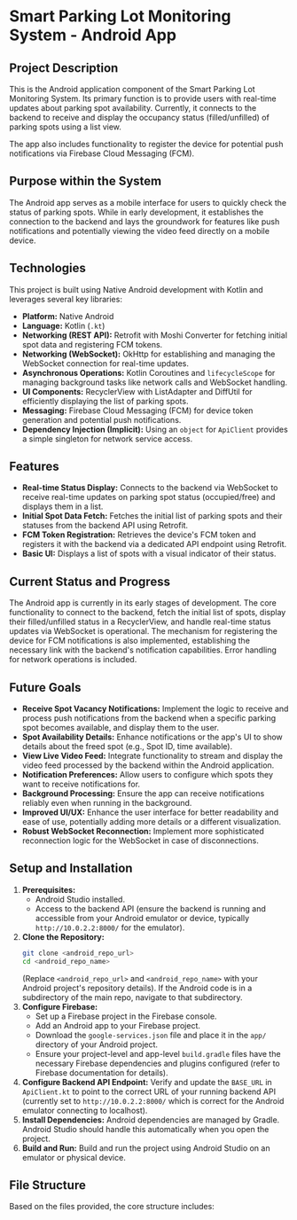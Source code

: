 # Smart Parking Lot Monitoring System - Android App

## Project Description

This is the Android application component of the Smart Parking Lot Monitoring System. Its primary function is to provide users with real-time updates about parking spot availability. Currently, it connects to the backend to receive and display the occupancy status (filled/unfilled) of parking spots using a list view.

The app also includes functionality to register the device for potential push notifications via Firebase Cloud Messaging (FCM).

## Purpose within the System

The Android app serves as a mobile interface for users to quickly check the status of parking spots. While in early development, it establishes the connection to the backend and lays the groundwork for features like push notifications and potentially viewing the video feed directly on a mobile device.

## Technologies

This project is built using Native Android development with Kotlin and leverages several key libraries:

* **Platform:** Native Android
* **Language:** Kotlin (`.kt`)
* **Networking (REST API):** Retrofit with Moshi Converter for fetching initial spot data and registering FCM tokens.
* **Networking (WebSocket):** OkHttp for establishing and managing the WebSocket connection for real-time updates.
* **Asynchronous Operations:** Kotlin Coroutines and `lifecycleScope` for managing background tasks like network calls and WebSocket handling.
* **UI Components:** RecyclerView with ListAdapter and DiffUtil for efficiently displaying the list of parking spots.
* **Messaging:** Firebase Cloud Messaging (FCM) for device token generation and potential push notifications.
* **Dependency Injection (Implicit):** Using an `object` for `ApiClient` provides a simple singleton for network service access.

## Features

* **Real-time Status Display:** Connects to the backend via WebSocket to receive real-time updates on parking spot status (occupied/free) and displays them in a list.
* **Initial Spot Data Fetch:** Fetches the initial list of parking spots and their statuses from the backend API using Retrofit.
* **FCM Token Registration:** Retrieves the device's FCM token and registers it with the backend via a dedicated API endpoint using Retrofit.
* **Basic UI:** Displays a list of spots with a visual indicator of their status.

## Current Status and Progress

The Android app is currently in its early stages of development. The core functionality to connect to the backend, fetch the initial list of spots, display their filled/unfilled status in a RecyclerView, and handle real-time status updates via WebSocket is operational. The mechanism for registering the device for FCM notifications is also implemented, establishing the necessary link with the backend's notification capabilities. Error handling for network operations is included.

## Future Goals

* **Receive Spot Vacancy Notifications:** Implement the logic to receive and process push notifications from the backend when a specific parking spot becomes available, and display them to the user.
* **Spot Availability Details:** Enhance notifications or the app's UI to show details about the freed spot (e.g., Spot ID, time available).
* **View Live Video Feed:** Integrate functionality to stream and display the video feed processed by the backend within the Android application.
* **Notification Preferences:** Allow users to configure which spots they want to receive notifications for.
* **Background Processing:** Ensure the app can receive notifications reliably even when running in the background.
* **Improved UI/UX:** Enhance the user interface for better readability and ease of use, potentially adding more details or a different visualization.
* **Robust WebSocket Reconnection:** Implement more sophisticated reconnection logic for the WebSocket in case of disconnections.

## Setup and Installation

1.  **Prerequisites:**
    * Android Studio installed.
    * Access to the backend API (ensure the backend is running and accessible from your Android emulator or device, typically `http://10.0.2.2:8000/` for the emulator).
2.  **Clone the Repository:**
    ```bash
    git clone <android_repo_url>
    cd <android_repo_name>
    ```
    (Replace `<android_repo_url>` and `<android_repo_name>` with your Android project's repository details). If the Android code is in a subdirectory of the main repo, navigate to that subdirectory.
3.  **Configure Firebase:**
    * Set up a Firebase project in the Firebase console.
    * Add an Android app to your Firebase project.
    * Download the `google-services.json` file and place it in the `app/` directory of your Android project.
    * Ensure your project-level and app-level `build.gradle` files have the necessary Firebase dependencies and plugins configured (refer to Firebase documentation for details).
4.  **Configure Backend API Endpoint:** Verify and update the `BASE_URL` in `ApiClient.kt` to point to the correct URL of your running backend API (currently set to `http://10.0.2.2:8000/` which is correct for the Android emulator connecting to localhost).
5.  **Install Dependencies:** Android dependencies are managed by Gradle. Android Studio should handle this automatically when you open the project.
6.  **Build and Run:** Build and run the project using Android Studio on an emulator or physical device.

## File Structure

Based on the files provided, the core structure includes:
